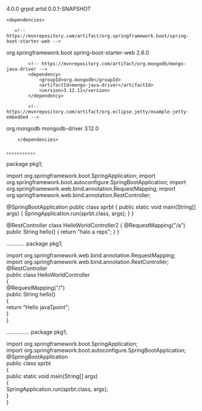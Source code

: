 <project xmlns="http://maven.apache.org/POM/4.0.0" 
xmlns:xsi="http://www.w3.org/2001/XMLSchema-instance" 
xsi:schemaLocation="http://maven.apache.org/POM/4.0.0 https://maven.apache.org/xsd/maven-4.0.0.xsd">
  <modelVersion>4.0.0</modelVersion>
  <groupId>grpid</groupId>
  <artifactId>artid</artifactId>
  <version>0.0.1-SNAPSHOT</version>
  
  
    <dependencies>
     
       <!-- https://mvnrepository.com/artifact/org.springframework.boot/spring-boot-starter-web -->
<dependency>
    <groupId>org.springframework.boot</groupId>
    <artifactId>spring-boot-starter-web</artifactId>
    <version>2.6.0</version>
</dependency>

 
      
            <!-- https://mvnrepository.com/artifact/org.mongodb/mongo-java-driver -->
            <dependency>
                <groupId>org.mongodb</groupId>
                <artifactId>mongo-java-driver</artifactId>
                <version>3.12.11</version>
            </dependency>
            
            <!-- https://mvnrepository.com/artifact/org.eclipse.jetty/example-jetty-embedded -->
 
 
 

<!-- https://mvnrepository.com/artifact/org.mongodb/mongodb-driver -->
<dependency>
    <groupId>org.mongodb</groupId>
    <artifactId>mongodb-driver</artifactId>
    <version>3.12.0</version>
</dependency>


        </dependencies>
 
    
    
</project>



。。。。。。。。。。。


package pkg1;

import org.springframework.boot.SpringApplication;
import org.springframework.boot.autoconfigure.SpringBootApplication;
import org.springframework.web.bind.annotation.RequestMapping;
import org.springframework.web.bind.annotation.RestController;

@SpringBootApplication
public class sprbt {
	public static void main(String[] args) {
		SpringApplication.run(sprbt.class, args);
	}
}

@RestController
class HelloWorldController2 {
	@RequestMapping("/a")
	public String hello() {
		return "halo a reps";
	}
}


............
package pkg1;

import org.springframework.web.bind.annotation.RequestMapping;  
import org.springframework.web.bind.annotation.RestController;  
@RestController  
public class HelloWorldController   
{  
@RequestMapping("/")  
public String hello()   
{  
return "Hello javaTpoint";  
}  
}  




...............
package pkg1;

import org.springframework.boot.SpringApplication;  
import org.springframework.boot.autoconfigure.SpringBootApplication;  
@SpringBootApplication  
public class sprbt  
{  
public static void main(String[] args)   
{  
SpringApplication.run(sprbt.class, args);  
}  
} 